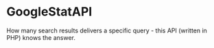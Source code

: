# GoogleStatAPI
How many search results delivers a specific query - this API (written in PHP) knows the answer.

